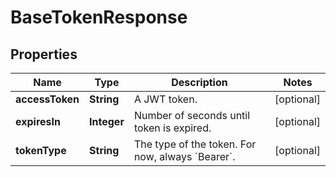 

# BaseTokenResponse


## Properties

| Name | Type | Description | Notes |
|------------ | ------------- | ------------- | -------------|
|**accessToken** | **String** | A JWT token. |  [optional] |
|**expiresIn** | **Integer** | Number of seconds until token is expired. |  [optional] |
|**tokenType** | **String** | The type of the token. For now, always &#x60;Bearer&#x60;. |  [optional] |



